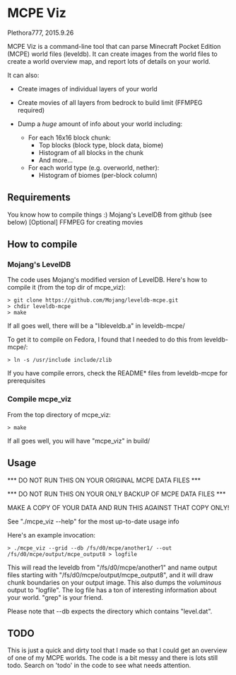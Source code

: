 # MCPE Viz
Plethora777, 2015.9.26

MCPE Viz is a command-line tool that can parse Minecraft Pocket Edition (MCPE) world files (leveldb).  It can create images from the world files to create a world overview map, and report lots of details on your world.

It can also:

* Create images of individual layers of your world

* Create movies of all layers from bedrock to build limit (FFMPEG required)

* Dump a *huge* amount of info about your world including:
  * For each 16x16 block chunk:
    * Top blocks (block type, block data, biome)
    * Histogram of all blocks in the chunk
    * And more...
  * For each world type (e.g. overworld, nether):
    * Histogram of biomes (per-block column)


## Requirements

You know how to compile things :)
Mojang's LevelDB from github (see below)
[Optional] FFMPEG for creating movies


## How to compile

### Mojang's LevelDB

The code uses Mojang's modified version of LevelDB.  Here's how to compile it (from the top dir of mcpe_viz):

```
> git clone https://github.com/Mojang/leveldb-mcpe.git
> chdir leveldb-mcpe
> make
```

If all goes well, there will be a "libleveldb.a" in leveldb-mcpe/

To get it to compile on Fedora, I found that I needed to do this from leveldb-mcpe/:

```
> ln -s /usr/include include/zlib
```

If you have compile errors, check the README* files from leveldb-mcpe for prerequisites

### Compile mcpe_viz

From the top directory of mcpe_viz:

```
> make
```

If all goes well, you will have "mcpe_viz" in build/


## Usage

*** DO NOT RUN THIS ON YOUR ORIGINAL MCPE DATA FILES ***

*** DO NOT RUN THIS ON YOUR ONLY BACKUP OF MCPE DATA FILES ***

MAKE A COPY OF YOUR DATA AND RUN THIS AGAINST THAT COPY ONLY!

See "./mcpe_viz --help" for the most up-to-date usage info

Here's an example invocation:

```
> ./mcpe_viz --grid --db /fs/d0/mcpe/another1/ --out /fs/d0/mcpe/output/mcpe_output8 > logfile
```

This will read the leveldb from "/fs/d0/mcpe/another1" and name output files starting with "/fs/d0/mcpe/output/mcpe_output8", and it will draw chunk boundaries on your output image.  This also dumps the *voluminous* output to "logfile".  The log file has a ton of interesting information about your world.  "grep" is your friend.

Please note that --db expects the directory which contains "level.dat".


## TODO

This is just a quick and dirty tool that I made so that I could get an overview of one of my MCPE worlds.  The code is a bit messy and there is lots still todo.  Search on 'todo' in the code to see what needs attention.
